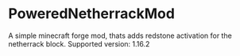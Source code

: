# PoweredNetherrackMod
 A simple minecraft forge mod, thats adds redstone activation for the netherrack block. Supported version:  1.16.2
